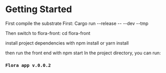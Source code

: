 
# Getting Started 

First compile the substrate First: Cargo run --release -- --dev --tmp

Then switch to flora-front: cd flora-front 

install project dependencies with npm install or yarn install

then run the front end with npm start
In the project directory, you can run:

### `Flora app v.0.0.2`

